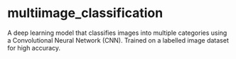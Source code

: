 # multiimage_classification
A deep learning model that classifies images into multiple categories using a Convolutional Neural Network (CNN). Trained on a labelled image dataset for high accuracy.
